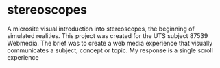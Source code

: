 # stereoscopes
A microsite visual introduction into stereoscopes, the beginning of simulated realities. This project was created for the UTS subject 87539 Webmedia. The brief was to create a web media experience that visually communicates a subject, concept or topic. My response is a single scroll experience
